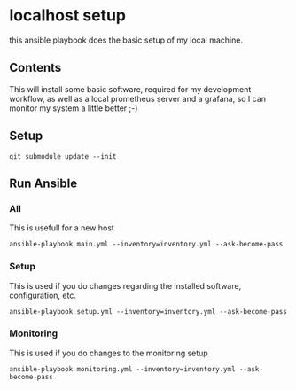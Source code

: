 # localhost setup

this ansible playbook does the basic setup of my local machine.

## Contents

This will install some basic software, required for my development workflow, as well as a local prometheus server and a grafana, so I can monitor my system a little better ;-)

## Setup

```
git submodule update --init
```

## Run Ansible

### All

This is usefull for a new host

```
ansible-playbook main.yml --inventory=inventory.yml --ask-become-pass
```

### Setup

This is used if you do changes regarding the installed software, configuration, etc.

```
ansible-playbook setup.yml --inventory=inventory.yml --ask-become-pass
```


### Monitoring

This is used if you do changes to the monitoring setup

```
ansible-playbook monitoring.yml --inventory=inventory.yml --ask-become-pass
```

